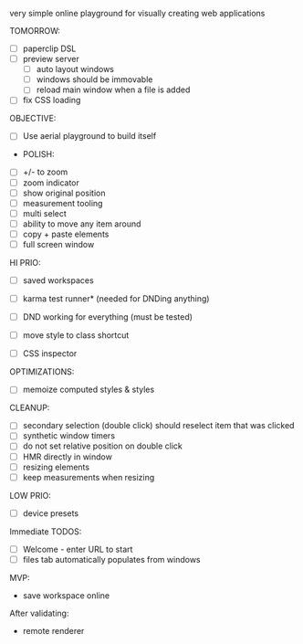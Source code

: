 very simple online playground for visually creating web applications

TOMORROW:

- [ ] paperclip DSL
- [ ] preview server
  - [ ] auto layout windows
  - [ ] windows should be immovable
  - [ ] reload main window when a file is added
- [ ] fix CSS loading

OBJECTIVE:

- [ ] Use aerial playground to build itself

- POLISH:

- [ ] +/- to zoom
- [ ] zoom indicator
- [ ] show original position
- [ ] measurement tooling
- [ ] multi select
- [ ] ability to move any item around
- [ ] copy + paste elements
- [ ] full screen window

HI PRIO:

- [ ] saved workspaces
- [ ] karma test runner* (needed for DNDing anything)

- [ ] DND working for everything (must be tested)
- [ ] move style to class shortcut
- [ ] CSS inspector


OPTIMIZATIONS:

- [ ] memoize computed styles & styles

CLEANUP:

- [ ] secondary selection (double click) should reselect item that was clicked
- [ ] synthetic window timers
- [ ] do not set relative position on double click
- [ ] HMR directly in window
- [ ] resizing elements
- [ ] keep measurements when resizing

LOW PRIO:

- [ ] device presets

Immediate TODOS:

- [ ] Welcome - enter URL to start
- [ ] files tab automatically populates from windows

MVP:

- save workspace online

After validating:

- remote renderer
